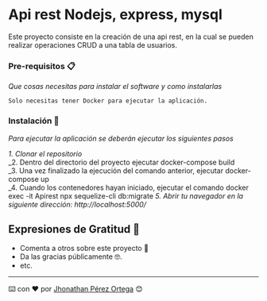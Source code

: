 # Api rest Nodejs, express, mysql

Este proyecto consiste en la creación de una api rest, en la cual se pueden realizar operaciones CRUD a una tabla de usuarios.

### Pre-requisitos 📋

_Que cosas necesitas para instalar el software y como instalarlas_

```
Solo necesitas tener Docker para ejecutar la aplicación.
```

### Instalación 🔧

_Para ejecutar la aplicación se deberán ejecutar los siguientes pasos_

_1. Clonar el repositorio_\
_2. Dentro del directorio del proyecto ejecutar docker-compose build\
_3. Una vez finalizado la ejecución del comando anterior, ejecutar docker-compose up\
_4. Cuando los contenedores hayan iniciado, ejecutar el comando docker exec -it Apirest npx sequelize-cli db:migrate
_5. Abrir tu navegador en la siguiente dirección: http://localhost:5000/_


## Expresiones de Gratitud 🎁

* Comenta a otros sobre este proyecto 📢
* Da las gracias públicamente 🤓.
* etc.



---
⌨️ con ❤️ por [Jhonathan Pérez Ortega](https://github.com/JhonathanPerez) 😊
